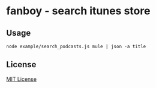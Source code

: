
# fanboy - search itunes store

## Usage
```
node example/search_podcasts.js mule | json -a title
```
## License

[MIT License](https://raw.github.com/michaelnisi/fanboy/master/LICENSE)

